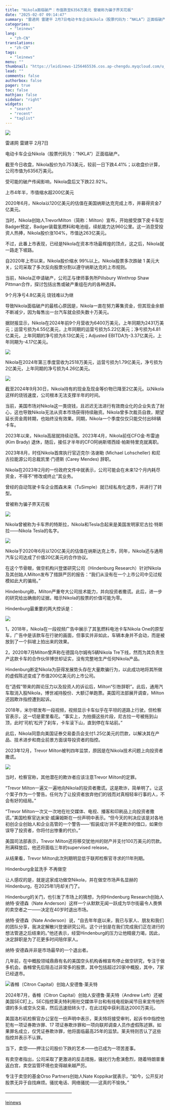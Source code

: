 ```yaml
---
title: "Nikola面临破产：市值跌至6356万美元 曾被称为骗子界天花板"
date: "2025-02-07 09:14:47"
summary: "雷递网 雷建平 2月7日电动卡车企业Nikola（股票代码为：“NKLA”）正面临破产。截至今日收盘..."
categories:
  - "leinews"
lang:
  - "zh-CN"
translations:
  - "zh-CN"
tags:
  - "leinews"
menu: ""
thumbnail: "https://leidinews-1256465536.cos.ap-chengdu.myqcloud.com/u_News/20250207/6387451648168652137806713.jpeg"
lead: ""
comments: false
authorbox: false
pager: true
toc: false
mathjax: false
sidebar: "right"
widgets:
  - "search"
  - "recent"
  - "taglist"
---
```


![](https://p3-sign.toutiaoimg.com/tos-cn-i-axegupay5k/1919494fa06846909733ddd50f144c46~tplv-tt-origin-web:gif.jpeg?_iz=58558&from=article.pc_detail&lk3s=953192f4&x-expires=1739495464&x-signature=SHaW5EDdKIoDW6aqUOTlpP8wUIA%3D)

雷递网 雷建平 2月7日

电动卡车企业Nikola（股票代码为：“NKLA”）正面临破产。

截至今日收盘，Nikola股价为0.753美元，较前一日下跌4.41%；以收盘价计算，公司市值为6356万美元。

受可能的破产传闻影响，Nikola盘后又下跌22.92%。

上市4年半，市值缩水超200亿美元

2020年6月，Nikola以120亿美元的估值在美国纳斯达克完成上市，并募得资金7亿美元。

当时，Nikola创始人TrevorMilton（简称：Milton）宣布，开始接受旗下皮卡车型Badger预定，Badger装载氢燃料和电池组，续航能力达960公里。这一消息受投资人热捧，Nikola股价涨104%，市值达263亿美元。

不过，此番上市表现，已经是Nikola在资本市场最辉煌的顶点，这之后，Nikola就一路走下坡路。

自2020年上市以来，Nikola股价缩水 99%以上。Nikola股票多次跌破 1 美元大关，公司采取了多次反向股票分割以遵守纳斯达克的上市规则。

当前，Nikola正申请破产，公司正与律师事务所Pillsbury Winthrop Shaw Pittman合作，探讨包括出售或破产重组在内的各种选择。

9个月净亏4.8亿美元 烧钱难以为继

导致Nikola面临破产的最核心原因是，Nikola一直在努力筹集资金，但其现金余额不断减少，因为每售出一台汽车就会损失数十万美元。

据财报显示，Nikola在2024年前9个月营收为6400万美元，上年同期为2431万美元；运营亏损为4.55亿美元，上年同期的运营亏损为5.22亿美元；净亏损为4.81亿美元，上年同期的净亏损为8.13亿美元；Adjusted EBITDA为-3.37亿美元，上年同期为-4.17亿美元。

![](https://p3-sign.toutiaoimg.com/tos-cn-i-6w9my0ksvp/c1ff880b3580429fab70ba07f5374b42~tplv-tt-origin-web:gif.jpeg?_iz=58558&from=article.pc_detail&lk3s=953192f4&x-expires=1739495464&x-signature=x3pjTVpR5MscbmqtASnvSgDeY5s%3D)

Nikola在2024年第三季度营收为2518万美元，运营亏损为1.79亿美元，净亏损为2亿美元，上年同期的净亏损为4.26亿美元。

![](https://p3-sign.toutiaoimg.com/tos-cn-i-6w9my0ksvp/518f4cc933ae4b999a024b15c5ce754c~tplv-tt-origin-web:gif.jpeg?_iz=58558&from=article.pc_detail&lk3s=953192f4&x-expires=1739495464&x-signature=PsHEVoAQH%2Bxc83QF0ZlKUmOw%2FIk%3D)

截至2024年9月30日，Nikola持有的现金及现金等价物已降至2亿美元。以Nikola这样的烧钱速度，公司根本无法支撑半年的时间。

当前，美国市场对Nikola这一类烧钱，且迟迟无法进行有效商业化的企业失去了耐心，这也导致Nikola无法从资本市场获得持续融资。Nikola曾多次裁员自救，期望延长资金周转期，也始终没有效果。同期，Nikola一个季度仅仅只能交付出88辆卡车。

2023年以来，Nikola高层就持续动荡。2023年4月，Nikola前任CFO金·布雷迪 (Kim Brady) 退休，随后，接任才半年的CFO阿纳斯塔西娅·帕斯特里克就离职。

2023年8月，时任Nikola首席执行官迈克尔·洛谢勒 (Michael Lohscheller) 和尼古拉能源公司总裁凯里·门德斯 (Carey Mendes) 辞职。

Nikola在2023年2月的一份政府文件中就表示，公司可能会在未来12个月内耗尽资金，不得不“修改或终止”其业务。

曾经的自动驾驶卡车企业图森未来（TuSimple）就已经私有化退市，并进行了转型。

曾被称为骗子界天花板

![](https://p3-sign.toutiaoimg.com/tos-cn-i-6w9my0ksvp/03a776c52a354f66ac4be1dcd74fa3b2~tplv-tt-origin-web:gif.jpeg?_iz=58558&from=article.pc_detail&lk3s=953192f4&x-expires=1739495464&x-signature=jqT8%2FaZSMKgJViCha8A7aTddkBw%3D)

Nikola曾被称为卡车界的特斯拉，Nikola和Tesla合起来是美国发明家尼古拉·特斯拉——Nikola Tesla的名字。

![](https://p3-sign.toutiaoimg.com/tos-cn-i-6w9my0ksvp/bd61146aa8884ca8b3d1253221c3a491~tplv-tt-origin-web:gif.jpeg?_iz=58558&from=article.pc_detail&lk3s=953192f4&x-expires=1739495464&x-signature=h5o8%2Fw6WHKyWi03Tr0FN5Cdi0xk%3D)

Nikola于2020年6月以120亿美元的估值在纳斯达克上市，同年，Nikola还与通用汽车公司达成了价值20亿美元的合作协议。

在这个节骨眼，做空机构兴登堡研究公司（Hindenburg Research）针对Nikola及其创始人Milton发布了措辞严厉的报告：“我们从没有在一个上市公司中见过规模如此大的骗局。”

Hindenburg称，Milton严重夸大公司技术能力，并向投资者撒谎。此后，进一步的研究给出确凿的证据，暗示Nikola的股票的价值可能为零。

Hindenburg最重要的两大控诉是：

![](https://p3-sign.toutiaoimg.com/tos-cn-i-6w9my0ksvp/61c22a0c8a9840c191a2fd33e5f661ec~tplv-tt-origin-web:gif.jpeg?_iz=58558&from=article.pc_detail&lk3s=953192f4&x-expires=1739495464&x-signature=L8ILtEfFK6Pz7c1JJ3RCyI1Gx6M%3D)

1，2018年，Nikola在一段视频广告中展示了其氢燃料电池卡车Nikola One的原型车，广告中是该款车在行驶的画面，但事实并非如此，车辆本身并不会动，而是被放到了一个斜坡上拍出来的效果。

2，2020年7月Milton曾声称在德国乌尔姆有5辆Nikola Tre下线，然而为其负责生产这款卡车的合作伙伴博世却证实，没有完整地生产任何Nikola产品。

Hindenburg断定Nikola为获得发展势头存在大量欺骗行为，以此成功地将其所做的虚假陈述变成了市值200亿美元的上市公司。

在“造假”带来的舆论压力以及投资人的诉讼后，Milton“引咎辞职”。此后，通用汽车取消入股Nikola，博世减持股份、大额订单跑票。美国司法部展开调查，Milton还因欺诈指控遭到起诉。

2018年，米尔顿发布一段视频，视频显示卡车似乎在平坦的道路上行驶。但检察官表示，这一切是雾里看花。“事实上，为拍摄这些片段，尼古拉一号被拖到山顶，此时‘司机’松开了刹车，卡车滚下山，直到停在车站前。”

此后，Nikola同意向美国证券交易委员会支付1.25亿美元的罚款，以解决其在产品、技术进步和商业前景方面误导投资者的指控。

2023年12月，Trevor Milton被判四年监禁，原因是在Nikola技术问题上向投资者撒谎。

![](https://p3-sign.toutiaoimg.com/tos-cn-i-6w9my0ksvp/8311b7234bc8442fa1ec245068c254d0~tplv-tt-origin-web:gif.jpeg?_iz=58558&from=article.pc_detail&lk3s=953192f4&x-expires=1739495464&x-signature=mo6MiwlLyaPsBZEzL1A1NcbUI70%3D)

当时，检察官称，其他潜在的欺诈者应该注意Trevor Milton的定罪。

“Trevor Milton一遍又一遍地向Nikola的投资者撒谎。这是欺诈，简单明了。让这个案子作为一个警告。任何为了让投资者放弃他们的钱而对真相轻率行事的人，不会有好的结局。”

“Trevor Milton一次又一次地在社交媒体、电视、播客和印刷品上向投资者撒谎。”美国检察官达米安·威廉姆斯在一份声明中表示。“但今天的判决应该是对各地初创企业创始人和企业高管的一个警告——‘假装成功’并不是欺诈的借口，如果你误导了投资者，你将付出惨重的代价。”

美国司法部表示，Trevor Milton还将移交犹他州的财产并支付100万美元的罚款。刑满释放后，他还将面临三年的supervised release。

从结果看，Trevor Milton此次刑期明显低于联邦检察官寻求的11年刑期。

Hindenburg金盆洗手 不再做空

让人感叹的是，就是这家成功做空Nikola，并在做空市场声名显赫的Hindenburg，在2025年1月却关门了。

Hindenburg的关门，也引发了市场上的猜想，为何Hindenburg Research创始人纳特·安德森（Nate Anderson）这样一个从默默无闻一跃成为华尔街最令人畏惧的卖空者之一——决定在40岁时退出市场。

纳特·安德森（Nate Anderson）说，“自去年年底以来，我已与家人、朋友和我们的团队分享，我决定解散兴登堡研究公司。这个计划是在我们完成我们正在进行的想法管道之后结束的。”他还表示，经营Hindenburg的压力让他精疲力竭，因此，决定辞职是为了花更多时间陪伴家人。

纳特·安德森并非是市场最早的一个退出者。

几年前，在中概股领域鼎鼎有名的美国空头机构香橼宣布停止做空研究，专注于做多机会。香橼曾先后阻击过非常多的股票，其中包括超过20家中概股，其中，7家已经退市。

![](https://p3-sign.toutiaoimg.com/tos-cn-i-6w9my0ksvp/5efc06d38e334af6a19546fcf25d2e5e~tplv-tt-origin-web:gif.jpeg?_iz=58558&from=article.pc_detail&lk3s=953192f4&x-expires=1739495464&x-signature=enc13CbKY71sX2U0gLn99YW2mlY%3D)香橼（Citron Capital）创始人安德鲁·莱夫特

2024年7月，香橼（Citron Capital）创始人安德鲁·莱夫特（Andrew Left）还被美国SEC盯上。SEC指控莱夫特利用社交媒体平台和有线电视新闻节目来宣传他所谓的多头或空头交易，然后迅速扭转头寸，在此过程中获利高达2000万美元。

美国洛杉矶检察官办公室在一份声明中表示，莱夫特将接受审判，起诉书中指控他犯有一项证券欺诈罪、17 项证券欺诈罪和一项向联邦调查人员作虚假陈述罪。如果罪名成立，仅凭证券欺诈罪，他将面临最高25年的监禁。莱夫特则否认了这些指控并表示不认罪。

当下，卖空——押注公司股价下跌的艺术——也已成为一项苦差事。

有卖空者指出，公司采取了更激进的反击措施，骚扰行为愈演愈烈，随着特朗普重返白宫，卖空监管环境也变得越来越严厉。

专注于卖空的基金Orso Partners创始人Nate Koppikar就表示，“如今，公开反对股票无异于自找麻烦。骚扰电话、网络骚扰——这真的不愉快。”

———————————————

[leinews](https://www.leinews.com/n28969/detail.html)
